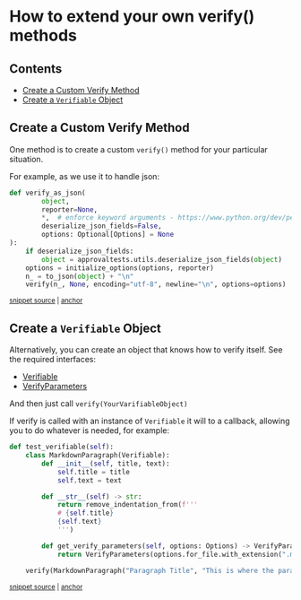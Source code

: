 # How to extend your own verify() methods

<!-- toc -->
## Contents

  * [Create a Custom Verify Method](#create-a-custom-verify-method)
  * [Create a `Verifiable` Object](#create-a-verifiable-object)<!-- endToc -->

## Create a Custom Verify Method

One method is to create a custom `verify()` method for your particular situation.

For example, as we use it to handle json:

<!-- snippet: verify_as_json -->
<a id='snippet-verify_as_json'></a>
```py
def verify_as_json(
        object,
        reporter=None,
        *,  # enforce keyword arguments - https://www.python.org/dev/peps/pep-3102/
        deserialize_json_fields=False,
        options: Optional[Options] = None
):
    if deserialize_json_fields:
        object = approvaltests.utils.deserialize_json_fields(object)
    options = initialize_options(options, reporter)
    n_ = to_json(object) + "\n"
    verify(n_, None, encoding="utf-8", newline="\n", options=options)
```
<sup><a href='/approvaltests/approvals.py#L191-L206' title='Snippet source file'>snippet source</a> | <a href='#snippet-verify_as_json' title='Start of snippet'>anchor</a></sup>
<!-- endSnippet -->

## Create a `Verifiable` Object

Alternatively, you can create an object that knows how to verify itself. 
See the required interfaces: 
* [Verifiable](https://github.com/approvals/ApprovalTests.Python/blob/main/approvaltests/core/verifiable.py#L7-L10)
* [VerifyParameters](https://github.com/approvals/ApprovalTests.Python/blob/main/approvaltests/core/verify_parameters.py)

And then just call `verify(YourVarifiableObject)`

If verify is called with an instance of `Verifiable` it will to a callback, allowing you to do whatever is needed,
for example:

<!-- snippet: verifiable_object_example -->
<a id='snippet-verifiable_object_example'></a>
```py
def test_verifiable(self):
    class MarkdownParagraph(Verifiable):
        def __init__(self, title, text):
            self.title = title
            self.text = text

        def __str__(self) -> str:
            return remove_indentation_from(f''' 
            # {self.title}
            {self.text}
            ''')

        def get_verify_parameters(self, options: Options) -> VerifyParameters:
            return VerifyParameters(options.for_file.with_extension(".md"))

    verify(MarkdownParagraph("Paragraph Title", "This is where the paragraph text is."))
```
<sup><a href='/tests/test_verify.py#L282-L299' title='Snippet source file'>snippet source</a> | <a href='#snippet-verifiable_object_example' title='Start of snippet'>anchor</a></sup>
<!-- endSnippet -->
  
